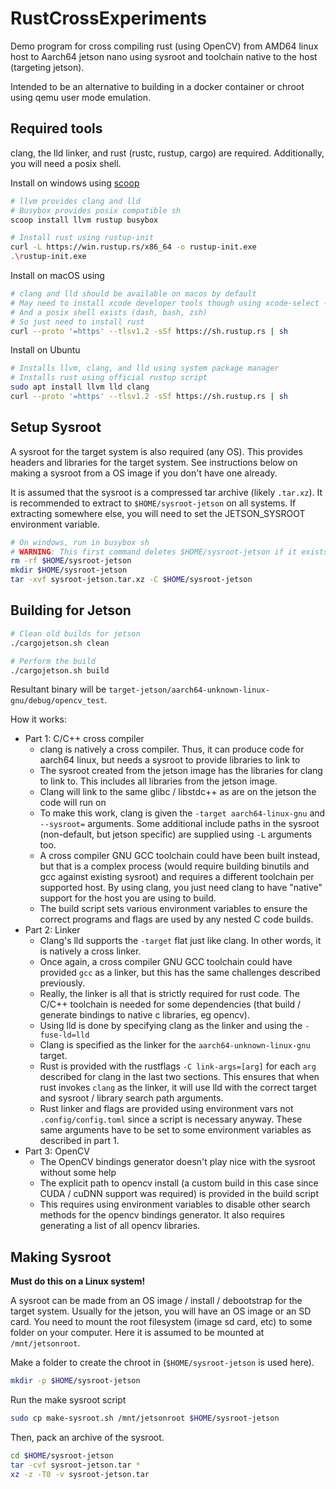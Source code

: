 # RustCrossExperiments

Demo program for cross compiling rust (using OpenCV) from AMD64 linux host to Aarch64 jetson nano using sysroot and toolchain native to the host (targeting jetson).

Intended to be an alternative to building in a docker container or chroot using qemu user mode emulation.

## Required tools

clang, the lld linker, and rust (rustc, rustup, cargo) are required. Additionally, you will need a posix shell.

Install on windows using [scoop](https://scoop.sh/)

```sh
# llvm provides clang and lld
# Busybox provides posix compatible sh
scoop install llvm rustup busybox

# Install rust using rustup-init
curl -L https://win.rustup.rs/x86_64 -o rustup-init.exe
.\rustup-init.exe
```

Install on macOS using

```sh
# clang and lld should be available on macos by default
# May need to install xcode developer tools though using xcode-select --install
# And a posix shell exists (dash, bash, zsh)
# So just need to install rust 
curl --proto '=https' --tlsv1.2 -sSf https://sh.rustup.rs | sh
```

Install on Ubuntu

```sh
# Installs llvm, clang, and lld using system package manager
# Installs rust using official rustup script
sudo apt install llvm lld clang
curl --proto '=https' --tlsv1.2 -sSf https://sh.rustup.rs | sh
```


## Setup Sysroot 

A sysroot for the target system is also required (any OS). This provides headers and libraries for the target system. See instructions below on making a sysroot from a OS image if you don't have one already.

It is assumed that the sysroot is a compressed tar archive (likely `.tar.xz`). It is recommended to extract to `$HOME/sysroot-jetson` on all systems. If extracting somewhere else, you will need to set the JETSON_SYSROOT environment variable.

```sh
# On windows, run in busybox sh
# WARNING: This first command deletes $HOME/sysroot-jetson if it exists!
rm -rf $HOME/sysroot-jetson
mkdir $HOME/sysroot-jetson
tar -xvf sysroot-jetson.tar.xz -C $HOME/sysroot-jetson
```

## Building for Jetson

```sh
# Clean old builds for jetson
./cargojetson.sh clean

# Perform the build
./cargojetson.sh build
```

Resultant binary will be `target-jetson/aarch64-unknown-linux-gnu/debug/opencv_test`.

How it works:

- Part 1: C/C++ cross compiler
    - clang is natively a cross compiler. Thus, it can produce code for aarch64 linux, but needs a sysroot to provide libraries to link to
    - The sysroot created from the jetson image has the libraries for clang to link to. This includes all libraries from the jetson image.
    - Clang will link to the same glibc / libstdc++ as are on the jetson the code will run on
    - To make this work, clang is given the `-target aarch64-linux-gnu` and `--sysroot=` arguments. Some additional include paths in the sysroot (non-default, but jetson specific) are supplied using `-L` arguments too.
    - A cross compiler GNU GCC toolchain could have been built instead, but that is a complex process (would require building binutils and gcc against existing sysroot) and requires a different toolchain per supported host. By using clang, you just need clang to have "native" support for the host you are using to build.
    - The build script sets various environment variables to ensure the correct programs and flags are used by any nested C code builds.
- Part 2: Linker
    - Clang's lld supports the `-target` flat just like clang. In other words, it is natively a cross linker.
    - Once again, a cross compiler GNU GCC toolchain could have provided `gcc` as a linker, but this has the same challenges described previously.
    - Really, the linker is all that is strictly required for rust code. The C/C++ toolchain is needed for some dependencies (that build / generate bindings to native c libraries, eg opencv).
    - Using lld is done by specifying clang as the linker and using the `-fuse-ld=lld`
    - Clang is specified as the linker for the `aarch64-unknown-linux-gnu` target.
    - Rust is provided with the rustflags `-C link-args=[arg]` for each `arg` described for clang in the last two sections. This ensures that when rust invokes `clang` as the linker, it will use lld with the correct target and sysroot / library search path arguments.
    - Rust linker and flags are provided using environment vars not `.config/config.toml` since a script is necessary anyway. These same arguments have to be set to some environment variables as described in part 1.
- Part 3: OpenCV
    - The OpenCV bindings generator doesn't play nice with the sysroot without some help
    - The explicit path to opencv install (a custom build in this case since CUDA / cuDNN support was required) is provided in the build script
    - This requires using environment variables to disable other search methods for the opencv bindings generator. It also requires generating a list of all opencv libraries.


## Making Sysroot

**Must do this on a Linux system!**

A sysroot can be made from an OS image / install / debootstrap for the target system. Usually for the jetson, you will have an OS image or an SD card. You need to mount the root filesystem (image sd card, etc) to some folder on your computer. Here it is assumed to be mounted at `/mnt/jetsonroot`.

Make a folder to create the chroot in (`$HOME/sysroot-jetson` is used here).

```sh
mkdir -p $HOME/sysroot-jetson
```

Run the make sysroot script

```sh
sudo cp make-sysroot.sh /mnt/jetsonroot $HOME/sysroot-jetson
```

Then, pack an archive of the sysroot.

```sh
cd $HOME/sysroot-jetson
tar -cvf sysroot-jetson.tar *
xz -z -T0 -v sysroot-jetson.tar
```
